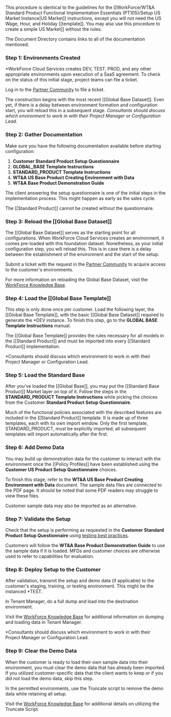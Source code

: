 This procedure is identical to the guidelines for the [[WorkForce/WT&A Standard Product Functional Implementation Essentials (PT105)/Setup US Market Instance|US Market]] instructions, except you will not need the US Wage, Hour, and Holiday [[template]]. You may also use this procedure to create a simple US Market]] without the rules. 

The Document Directory contains links to all of the documentation mentioned.

### Step 1: Environments Created

*WorkForce Cloud Services creates DEV, TEST, PROD, and any other appropriate environments upon execution of a SaaS agreement. To check on the status of this initial stage, project teams can file a ticket. 

Log in to the [Partner Community](https://workforcesoftware.force.com/customers) to file a ticket. 

The construction begins with the most recent [[Global Base Dataset]]. Even yet, if there is a delay between environment formation and configuration start, you will reload this in a subsequent stage. 
*Consultants should discuss which environment to work in with their Project Manager or Configuration Lead.*

### Step 2: Gather Documentation

Make sure you have the following documentation available before starting configuration: 


1. **Customer Standard Product Setup Questionnaire**
2. **GLOBAL_BASE Template Instructions** 
3. **STANDARD_PRODUCT Template Instructions**
4. **WT&A US Base Product Creating Environment with Data**
5. **WT&A Base Product Demonstration Guide**

The client answering the setup questionnaire is one of the initial steps in the implementation process. This might happen as early as the sales cycle. 

The [[Standard Product]] cannot be created without the questionnaire.

### Step 3: Reload the [[Global Base Dataset]]

The [[Global Base Dataset]] serves as the starting point for all configurations. When WorkForce Cloud Services creates an environment, it comes pre-loaded with this foundation dataset. Nonetheless, as your initial configuration step, you will reload this. This is in case there is a delay between the establishment of the environment and the start of the setup. 

Submit a ticket with the request in the [Partner Community](https://workforcesoftware.force.com/customers) to acquire access to the customer's environments.

For more information on reloading the Global Base Dataset, visit the [WorkForce Knowledge Base](https://workforcesoftware.force.com/customers/s/article/How-to-Load-the-Latest-Global-Base-Dataset-in-Tenant-Manager ).

### Step 4: Load the [[Global Base Template]]

This step is only done once per customer. Load the following layer, the [[Global Base Template]], with the basic [[Global Base Dataset]] required to generate the *DEV instance. To finish this step, go to the **GLOBAL BASE Template Instructions** manual. 

The [[Global Base Template]] provides the rules necessary for all models in the [[Standard Product]] and must be imported into every [[Standard Product]] implementation. 

*Consultants should discuss which environment to work in with their Project Manager or Configuration Lead.

### Step 5: Load the Standard Base

After you've loaded the [[Global Base]], you may put the [[Standard Base Product]] Market layer on top of it. Follow the steps in the **STANDARD_PRODUCT Template Instructions** while picking the choices from the Customer **Standard Product Setup Questionnaire**. 

Much of the functional policies associated with the described features are included in the [[Standard Product]] template. It is made up of three templates, each with its own import window. Only the first template, STANDARD_PRODUCT, must be explicitly imported; all subsequent templates will import automatically after the first.

### Step 6: Add Demo Data

You may build up demonstration data for the customer to interact with the environment once the [[Policy Profiles]] have been established using the **Customer US Product Setup Questionnaire** choices. 

To finish this stage, refer to the **WT&A US Base Product Creating Environment with Data** document. The sample data files are connected to the PDF page. It should be noted that some PDF readers may struggle to view these files. 

Customer sample data may also be imported as an alternative.

### Step 7: Validate the Setup

Check that the setup is performing as requested in the **Customer Standard Product Setup Questionnaire** using [testing best practices](https://workforcesoftware.force.com/customers/s/article/Configuration-Testing-Best-Practices). 

Customers will follow the **WT&A Base Product Demonstration Guide** to use the sample data if it is loaded. MFDs and customer choices are otherwise used to refer to capabilities for evaluation.

### Step 8: Deploy Setup to the Customer

After validation, transmit the setup and demo data (if applicable) to the customer's staging, training, or testing environment. This might be the instanced *TEST. 

In Tenant Manager, do a full dump and load into the destination environment.

Visit the [WorkForce Knowledge Base](https://workforcesoftware.force.com/customers/s/article/Dump-and-Load-Data-in-Tenant-Manager) for additional information on dumping and loading data in Tenant Manager. 

*Consultants should discuss which environment to work in with their Project Manager or Configuration Lead.

### Step 9: Clear the Demo Data

When the customer is ready to load their own sample data into their environment, you must clear the demo data that has already been imported. If you utilized customer-specific data that the client wants to keep or if you did not load the demo data, skip this step. 

In the permitted environments, use the Truncate script to remove the demo data while retaining all setup. 

Visit the [WorkForce Knowledge Base](https://workforcesoftware.force.com/customers/s/article/Data-Clean-Up-via-Truncate-Script-for-Partners) for additional details on utilizing the Truncate Script.